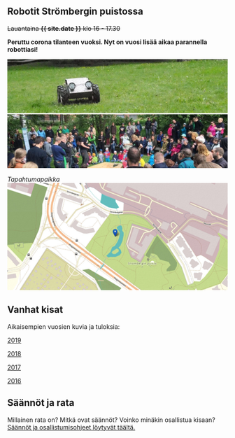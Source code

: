 ---
---
## Robotit Strömbergin puistossa

~~Lauantaina **{{ site.date }}** klo 16 - 17.30~~

**Peruttu corona tilanteen vuoksi. Nyt on vuosi lisää aikaa parannella robottiasi!**

![](media/photos/2016_001.jpg?raw=true "Peltihirmu")
![](media/photos/2016_002.jpg?raw=true "Kisa 2016")

*Tapahtumapaikka*
![](media/images/kartta_puistoon.jpg?raw=true "Puistossa putouksien luona")


## Vanhat kisat

Aikaisempien vuosien kuvia ja tuloksia:

[2019](2019.html)

[2018](2018.html)

[2017](2017.html)

[2016](2016.html)

## Säännöt ja rata

Millainen rata on? Mitkä ovat säännöt? Voinko minäkin osallistua kisaan? [Säännöt ja osallistumisohjeet löytyvät täältä.](kisan_saannot.html)
